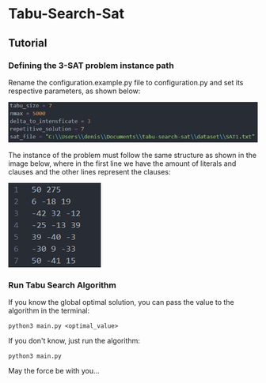 # Tabu-Search-Sat

## Tutorial

### Defining the 3-SAT problem instance path
Rename the configuration.example.py file to configuration.py and set its respective parameters, as shown below:

![configuration](image/config.jpeg)

The instance of the problem must follow the same structure as shown in the image below, where in the first line we have the amount of literals and clauses and the other lines represent the clauses:

![instance](image/instance.png)

### Run Tabu Search Algorithm
If you know the global optimal solution, you can pass the value to the algorithm in the terminal:
```
python3 main.py <optimal_value>
```

If you don't know, just run the algorithm:
```
python3 main.py
```

May the force be with you...